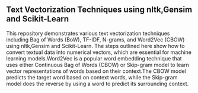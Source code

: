 ## Text Vectorization Techniques using nltk,Gensim and Scikit-Learn
This repository demonstrates various text vectorization techniques including Bag of Words (BoW), TF-IDF, N-grams, and Word2Vec (CBOW) using nltk,Gensim and Scikit-Learn. The steps outlined here show how to convert textual data into numerical vectors, which are essential for machine learning models.Word2Vec is a popular word embedding technique that uses either Continuous Bag of Words (CBOW) or Skip-gram model to learn vector representations of words based on their context.The CBOW model predicts the target word based on context words, while the Skip-gram model does the reverse by using a word to predict its surrounding context.